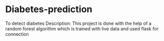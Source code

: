 # Diabetes-prediction
To detect diabetes
Description: This project is done with the help of a random 
forest algorithm which is trained with live data and used flask for connection 
